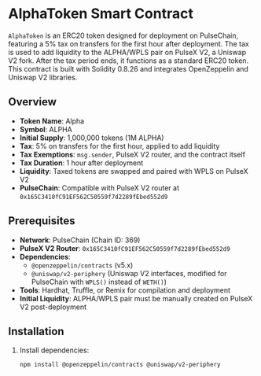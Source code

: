 # AlphaToken Smart Contract

`AlphaToken` is an ERC20 token designed for deployment on PulseChain, featuring a 5% tax on transfers for the first hour after deployment. The tax is used to add liquidity to the ALPHA/WPLS pair on PulseX V2, a Uniswap V2 fork. After the tax period ends, it functions as a standard ERC20 token. This contract is built with Solidity 0.8.26 and integrates OpenZeppelin and Uniswap V2 libraries.

## Overview

- **Token Name**: Alpha
- **Symbol**: ALPHA
- **Initial Supply**: 1,000,000 tokens (1M ALPHA)
- **Tax**: 5% on transfers for the first hour, applied to add liquidity
- **Tax Exemptions**: `msg.sender`, PulseX V2 router, and the contract itself
- **Tax Duration**: 1 hour after deployment
- **Liquidity**: Taxed tokens are swapped and paired with WPLS on PulseX V2
- **PulseChain**: Compatible with PulseX V2 router at `0x165C3410fC91EF562C50559f7d2289fEbed552d9`

## Prerequisites

- **Network**: PulseChain (Chain ID: 369)
- **PulseX V2 Router**: `0x165C3410fC91EF562C50559f7d2289fEbed552d9`
- **Dependencies**:
  - `@openzeppelin/contracts` (v5.x)
  - `@uniswap/v2-periphery` (Uniswap V2 interfaces, modified for PulseChain with `WPLS()` instead of `WETH()`)
- **Tools**: Hardhat, Truffle, or Remix for compilation and deployment
- **Initial Liquidity**: ALPHA/WPLS pair must be manually created on PulseX V2 post-deployment

## Installation

1. Install dependencies:
   ```bash
   npm install @openzeppelin/contracts @uniswap/v2-periphery
